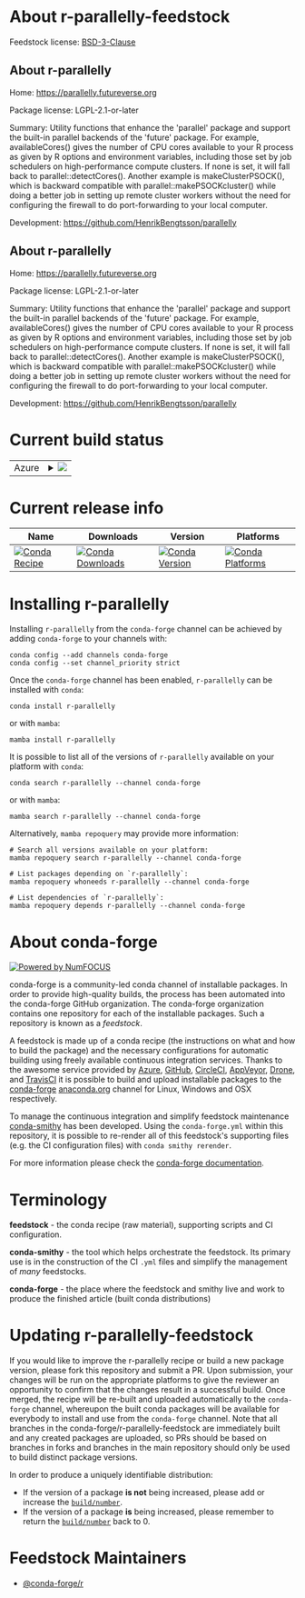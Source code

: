 About r-parallelly-feedstock
============================

Feedstock license: [BSD-3-Clause](https://github.com/conda-forge/r-parallelly-feedstock/blob/main/LICENSE.txt)


About r-parallelly
------------------

Home: https://parallelly.futureverse.org

Package license: LGPL-2.1-or-later

Summary: Utility functions that enhance the 'parallel' package and support the built-in parallel backends of the 'future' package.  For example, availableCores() gives the number of CPU cores available to your R process as given by R options and environment variables, including those set by job schedulers on high-performance compute clusters. If none is set, it will fall back to parallel::detectCores(). Another example is makeClusterPSOCK(), which is backward compatible with parallel::makePSOCKcluster() while doing a better job in setting up remote cluster workers without the need for configuring the firewall to do port-forwarding to your local computer.

Development: https://github.com/HenrikBengtsson/parallelly

About r-parallelly
------------------

Home: https://parallelly.futureverse.org

Package license: LGPL-2.1-or-later

Summary: Utility functions that enhance the 'parallel' package and support the built-in parallel backends of the 'future' package.  For example, availableCores() gives the number of CPU cores available to your R process as given by R options and environment variables, including those set by job schedulers on high-performance compute clusters. If none is set, it will fall back to parallel::detectCores(). Another example is makeClusterPSOCK(), which is backward compatible with parallel::makePSOCKcluster() while doing a better job in setting up remote cluster workers without the need for configuring the firewall to do port-forwarding to your local computer.

Development: https://github.com/HenrikBengtsson/parallelly

Current build status
====================


<table>
    
  <tr>
    <td>Azure</td>
    <td>
      <details>
        <summary>
          <a href="https://dev.azure.com/conda-forge/feedstock-builds/_build/latest?definitionId=11063&branchName=main">
            <img src="https://dev.azure.com/conda-forge/feedstock-builds/_apis/build/status/r-parallelly-feedstock?branchName=main">
          </a>
        </summary>
        <table>
          <thead><tr><th>Variant</th><th>Status</th></tr></thead>
          <tbody><tr>
              <td>linux_64_r_base4.3</td>
              <td>
                <a href="https://dev.azure.com/conda-forge/feedstock-builds/_build/latest?definitionId=11063&branchName=main">
                  <img src="https://dev.azure.com/conda-forge/feedstock-builds/_apis/build/status/r-parallelly-feedstock?branchName=main&jobName=linux&configuration=linux%20linux_64_r_base4.3" alt="variant">
                </a>
              </td>
            </tr><tr>
              <td>linux_64_r_base4.4</td>
              <td>
                <a href="https://dev.azure.com/conda-forge/feedstock-builds/_build/latest?definitionId=11063&branchName=main">
                  <img src="https://dev.azure.com/conda-forge/feedstock-builds/_apis/build/status/r-parallelly-feedstock?branchName=main&jobName=linux&configuration=linux%20linux_64_r_base4.4" alt="variant">
                </a>
              </td>
            </tr><tr>
              <td>linux_aarch64_r_base4.3</td>
              <td>
                <a href="https://dev.azure.com/conda-forge/feedstock-builds/_build/latest?definitionId=11063&branchName=main">
                  <img src="https://dev.azure.com/conda-forge/feedstock-builds/_apis/build/status/r-parallelly-feedstock?branchName=main&jobName=linux&configuration=linux%20linux_aarch64_r_base4.3" alt="variant">
                </a>
              </td>
            </tr><tr>
              <td>linux_aarch64_r_base4.4</td>
              <td>
                <a href="https://dev.azure.com/conda-forge/feedstock-builds/_build/latest?definitionId=11063&branchName=main">
                  <img src="https://dev.azure.com/conda-forge/feedstock-builds/_apis/build/status/r-parallelly-feedstock?branchName=main&jobName=linux&configuration=linux%20linux_aarch64_r_base4.4" alt="variant">
                </a>
              </td>
            </tr><tr>
              <td>linux_ppc64le_r_base4.3</td>
              <td>
                <a href="https://dev.azure.com/conda-forge/feedstock-builds/_build/latest?definitionId=11063&branchName=main">
                  <img src="https://dev.azure.com/conda-forge/feedstock-builds/_apis/build/status/r-parallelly-feedstock?branchName=main&jobName=linux&configuration=linux%20linux_ppc64le_r_base4.3" alt="variant">
                </a>
              </td>
            </tr><tr>
              <td>linux_ppc64le_r_base4.4</td>
              <td>
                <a href="https://dev.azure.com/conda-forge/feedstock-builds/_build/latest?definitionId=11063&branchName=main">
                  <img src="https://dev.azure.com/conda-forge/feedstock-builds/_apis/build/status/r-parallelly-feedstock?branchName=main&jobName=linux&configuration=linux%20linux_ppc64le_r_base4.4" alt="variant">
                </a>
              </td>
            </tr><tr>
              <td>osx_64_r_base4.3</td>
              <td>
                <a href="https://dev.azure.com/conda-forge/feedstock-builds/_build/latest?definitionId=11063&branchName=main">
                  <img src="https://dev.azure.com/conda-forge/feedstock-builds/_apis/build/status/r-parallelly-feedstock?branchName=main&jobName=osx&configuration=osx%20osx_64_r_base4.3" alt="variant">
                </a>
              </td>
            </tr><tr>
              <td>osx_64_r_base4.4</td>
              <td>
                <a href="https://dev.azure.com/conda-forge/feedstock-builds/_build/latest?definitionId=11063&branchName=main">
                  <img src="https://dev.azure.com/conda-forge/feedstock-builds/_apis/build/status/r-parallelly-feedstock?branchName=main&jobName=osx&configuration=osx%20osx_64_r_base4.4" alt="variant">
                </a>
              </td>
            </tr><tr>
              <td>osx_arm64_r_base4.3</td>
              <td>
                <a href="https://dev.azure.com/conda-forge/feedstock-builds/_build/latest?definitionId=11063&branchName=main">
                  <img src="https://dev.azure.com/conda-forge/feedstock-builds/_apis/build/status/r-parallelly-feedstock?branchName=main&jobName=osx&configuration=osx%20osx_arm64_r_base4.3" alt="variant">
                </a>
              </td>
            </tr><tr>
              <td>osx_arm64_r_base4.4</td>
              <td>
                <a href="https://dev.azure.com/conda-forge/feedstock-builds/_build/latest?definitionId=11063&branchName=main">
                  <img src="https://dev.azure.com/conda-forge/feedstock-builds/_apis/build/status/r-parallelly-feedstock?branchName=main&jobName=osx&configuration=osx%20osx_arm64_r_base4.4" alt="variant">
                </a>
              </td>
            </tr><tr>
              <td>win_64_r_base4.3</td>
              <td>
                <a href="https://dev.azure.com/conda-forge/feedstock-builds/_build/latest?definitionId=11063&branchName=main">
                  <img src="https://dev.azure.com/conda-forge/feedstock-builds/_apis/build/status/r-parallelly-feedstock?branchName=main&jobName=win&configuration=win%20win_64_r_base4.3" alt="variant">
                </a>
              </td>
            </tr><tr>
              <td>win_64_r_base4.4</td>
              <td>
                <a href="https://dev.azure.com/conda-forge/feedstock-builds/_build/latest?definitionId=11063&branchName=main">
                  <img src="https://dev.azure.com/conda-forge/feedstock-builds/_apis/build/status/r-parallelly-feedstock?branchName=main&jobName=win&configuration=win%20win_64_r_base4.4" alt="variant">
                </a>
              </td>
            </tr>
          </tbody>
        </table>
      </details>
    </td>
  </tr>
</table>

Current release info
====================

| Name | Downloads | Version | Platforms |
| --- | --- | --- | --- |
| [![Conda Recipe](https://img.shields.io/badge/recipe-r--parallelly-green.svg)](https://anaconda.org/conda-forge/r-parallelly) | [![Conda Downloads](https://img.shields.io/conda/dn/conda-forge/r-parallelly.svg)](https://anaconda.org/conda-forge/r-parallelly) | [![Conda Version](https://img.shields.io/conda/vn/conda-forge/r-parallelly.svg)](https://anaconda.org/conda-forge/r-parallelly) | [![Conda Platforms](https://img.shields.io/conda/pn/conda-forge/r-parallelly.svg)](https://anaconda.org/conda-forge/r-parallelly) |

Installing r-parallelly
=======================

Installing `r-parallelly` from the `conda-forge` channel can be achieved by adding `conda-forge` to your channels with:

```
conda config --add channels conda-forge
conda config --set channel_priority strict
```

Once the `conda-forge` channel has been enabled, `r-parallelly` can be installed with `conda`:

```
conda install r-parallelly
```

or with `mamba`:

```
mamba install r-parallelly
```

It is possible to list all of the versions of `r-parallelly` available on your platform with `conda`:

```
conda search r-parallelly --channel conda-forge
```

or with `mamba`:

```
mamba search r-parallelly --channel conda-forge
```

Alternatively, `mamba repoquery` may provide more information:

```
# Search all versions available on your platform:
mamba repoquery search r-parallelly --channel conda-forge

# List packages depending on `r-parallelly`:
mamba repoquery whoneeds r-parallelly --channel conda-forge

# List dependencies of `r-parallelly`:
mamba repoquery depends r-parallelly --channel conda-forge
```


About conda-forge
=================

[![Powered by
NumFOCUS](https://img.shields.io/badge/powered%20by-NumFOCUS-orange.svg?style=flat&colorA=E1523D&colorB=007D8A)](https://numfocus.org)

conda-forge is a community-led conda channel of installable packages.
In order to provide high-quality builds, the process has been automated into the
conda-forge GitHub organization. The conda-forge organization contains one repository
for each of the installable packages. Such a repository is known as a *feedstock*.

A feedstock is made up of a conda recipe (the instructions on what and how to build
the package) and the necessary configurations for automatic building using freely
available continuous integration services. Thanks to the awesome service provided by
[Azure](https://azure.microsoft.com/en-us/services/devops/), [GitHub](https://github.com/),
[CircleCI](https://circleci.com/), [AppVeyor](https://www.appveyor.com/),
[Drone](https://cloud.drone.io/welcome), and [TravisCI](https://travis-ci.com/)
it is possible to build and upload installable packages to the
[conda-forge](https://anaconda.org/conda-forge) [anaconda.org](https://anaconda.org/)
channel for Linux, Windows and OSX respectively.

To manage the continuous integration and simplify feedstock maintenance
[conda-smithy](https://github.com/conda-forge/conda-smithy) has been developed.
Using the ``conda-forge.yml`` within this repository, it is possible to re-render all of
this feedstock's supporting files (e.g. the CI configuration files) with ``conda smithy rerender``.

For more information please check the [conda-forge documentation](https://conda-forge.org/docs/).

Terminology
===========

**feedstock** - the conda recipe (raw material), supporting scripts and CI configuration.

**conda-smithy** - the tool which helps orchestrate the feedstock.
                   Its primary use is in the construction of the CI ``.yml`` files
                   and simplify the management of *many* feedstocks.

**conda-forge** - the place where the feedstock and smithy live and work to
                  produce the finished article (built conda distributions)


Updating r-parallelly-feedstock
===============================

If you would like to improve the r-parallelly recipe or build a new
package version, please fork this repository and submit a PR. Upon submission,
your changes will be run on the appropriate platforms to give the reviewer an
opportunity to confirm that the changes result in a successful build. Once
merged, the recipe will be re-built and uploaded automatically to the
`conda-forge` channel, whereupon the built conda packages will be available for
everybody to install and use from the `conda-forge` channel.
Note that all branches in the conda-forge/r-parallelly-feedstock are
immediately built and any created packages are uploaded, so PRs should be based
on branches in forks and branches in the main repository should only be used to
build distinct package versions.

In order to produce a uniquely identifiable distribution:
 * If the version of a package **is not** being increased, please add or increase
   the [``build/number``](https://docs.conda.io/projects/conda-build/en/latest/resources/define-metadata.html#build-number-and-string).
 * If the version of a package **is** being increased, please remember to return
   the [``build/number``](https://docs.conda.io/projects/conda-build/en/latest/resources/define-metadata.html#build-number-and-string)
   back to 0.

Feedstock Maintainers
=====================

* [@conda-forge/r](https://github.com/conda-forge/r/)


